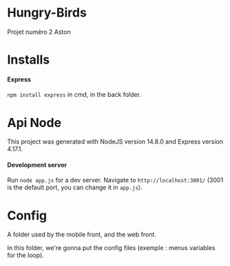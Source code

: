 # Hungry-Birds
Projet numéro 2 Aston

# Installs

#### Express
`npm install express` in cmd, in the back folder.

# Api Node
This project was generated with NodeJS version 14.8.0 and Express version 4.17.1.

#### Development server
Run `node app.js` for a dev server. Navigate to `http://localhost:3001/` 
(3001 is the default port, you can change it in `app.js`).

# Config
A folder used by the mobile front, and the web front.

In this folder, we're gonna put the config files (exemple : menus variables for the loop).
